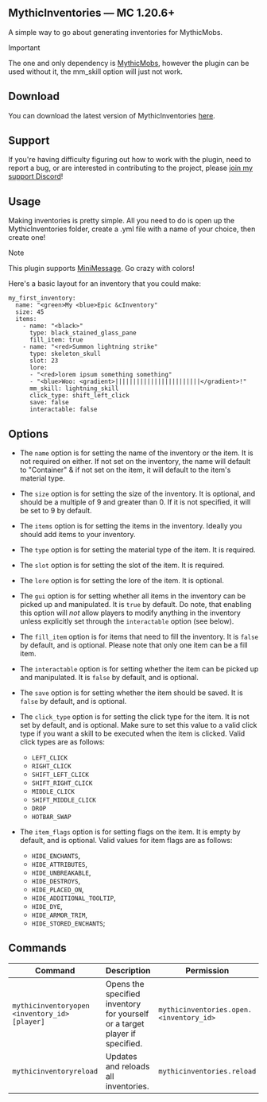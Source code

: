 ## MythicInventories — MC 1.20.6+
A simple way to go about generating inventories for MythicMobs.

> [!IMPORTANT]
> The one and only dependency is [MythicMobs](https://mythiccraft.io/index.php?resources/mythicmobs.1/), however the plugin can be used without it, the mm_skill option will just not work.

## Download
You can download the latest version of MythicInventories [here](https://ci.heypr.dev/job/MythicInventories/).

## Support
If you're having difficulty figuring out how to work with the plugin, need to report a bug, or are interested in 
contributing to the project, please [join my support Discord](https://discord.gg/Drgk3CxrtV/)!

## Usage
Making inventories is pretty simple. All you need to do is open up the MythicInventories folder, create a .yml file with a name of your choice, then create one! 
> [!NOTE]
> This plugin supports [MiniMessage](https://github.com/Minevictus/MiniMessage/blob/master/DOCS.md). Go crazy with colors!

Here's a basic layout for an inventory that you could make:
```denizenscript
my_first_inventory:
  name: "<green>My <blue>Epic &cInventory"
  size: 45
  items:
    - name: "<black>"
      type: black_stained_glass_pane
      fill_item: true
    - name: "<red>Summon lightning strike"
      type: skeleton_skull
      slot: 23
      lore:
      - "<red>lorem ipsum something something"
      - "<blue>Woo: <gradient>||||||||||||||||||||||||</gradient>!"
      mm_skill: lightning_skill
      click_type: shift_left_click
      save: false
      interactable: false
```

## Options

- The `name` option is for setting the name of the inventory or the item. It is not required on either. If not set 
  on the inventory, the name will default to "Container" & if not set on the item, it will default to the item's
  material type.


- The `size` option is for setting the size of the inventory. It is optional, and should be a multiple of 9 and 
  greater than 0. If it is not specified, it will be set to 9 by default.


- The `items` option is for setting the items in the inventory. Ideally you should add items to your inventory.


- The `type` option is for setting the material type of the item. It is required.


- The `slot` option is for setting the slot of the item. It is required.


- The `lore` option is for setting the lore of the item. It is optional.


- The `gui` option is for setting whether all items in the inventory can be picked up and manipulated. It is `true` by 
default. Do note, that enabling this option will *not* allow players to modify anything in the inventory unless 
explicitly set through the `interactable` option (see below).


- The `fill_item` option is for items that need to fill the inventory. It is `false` by default, and is optional. 
  Please note that only one item can be a fill item.


- The `interactable` option is for setting whether the item can be picked up and manipulated. It is `false` by 
default, and is optional.


- The `save` option is for setting whether the item should be saved. It is `false` by default, and is optional.


- The `click_type` option is for setting the click type for the item. It is not set by default, and is optional.
Make sure to set this value to a valid click type if you want a skill to be executed when the item is clicked.
Valid click types are as follows: 
  - `LEFT_CLICK`
  - `RIGHT_CLICK`
  - `SHIFT_LEFT_CLICK`
  - `SHIFT_RIGHT_CLICK`
  - `MIDDLE_CLICK`
  - `SHIFT_MIDDLE_CLICK`
  - `DROP`
  - `HOTBAR_SWAP`


- The `item_flags` option is for setting flags on the item. It is empty by default, and is optional.
Valid values for item flags are as follows:
  - `HIDE_ENCHANTS`,
  - `HIDE_ATTRIBUTES`,
  - `HIDE_UNBREAKABLE`,
  - `HIDE_DESTROYS`,
  - `HIDE_PLACED_ON`,
  - `HIDE_ADDITIONAL_TOOLTIP`,
  - `HIDE_DYE`,
  - `HIDE_ARMOR_TRIM`,
  - `HIDE_STORED_ENCHANTS`;

## Commands
| Command                              | Description                                                                                               | Permission                             | Aliases                                  |
|--------------------------------------|-----------------------------------------------------------------------------------------------------------|----------------------------------------|------------------------------------------|
| `mythicinventoryopen <inventory_id> [player]` | Opens the specified inventory for yourself or a target player if specified.                               | `mythicinventories.open.<inventory_id>` | `mio`, `miopen`, `mythicio`              |
| `mythicinventoryreload`              | Updates and reloads all inventories.                                                                      | `mythicinventories.reload`             | `mir`, `mireload`, `mythicireload`       |
